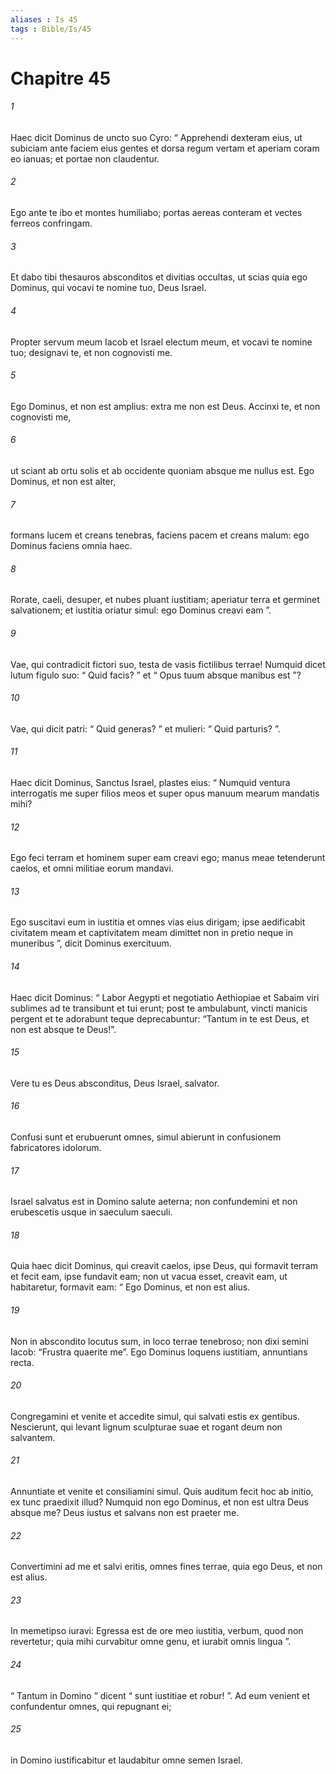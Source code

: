 ```yaml
---
aliases : Is 45
tags : Bible/Is/45
---
```


# Chapitre 45

###### 1
Haec dicit Dominus de uncto suo Cyro: “ Apprehendi dexteram eius, ut subiciam ante faciem eius gentes et dorsa regum vertam et aperiam coram eo ianuas; et portae non claudentur.
###### 2
Ego ante te ibo et montes humiliabo; portas aereas conteram et vectes ferreos confringam.
###### 3
Et dabo tibi thesauros absconditos et divitias occultas, ut scias quia ego Dominus, qui vocavi te nomine tuo, Deus Israel.
###### 4
Propter servum meum Iacob et Israel electum meum, et vocavi te nomine tuo; designavi te, et non cognovisti me.
###### 5
Ego Dominus, et non est amplius: extra me non est Deus. Accinxi te, et non cognovisti me,
###### 6
ut sciant ab ortu solis et ab occidente quoniam absque me nullus est. Ego Dominus, et non est alter,
###### 7
formans lucem et creans tenebras, faciens pacem et creans malum: ego Dominus faciens omnia haec.
###### 8
Rorate, caeli, desuper, et nubes pluant iustitiam; aperiatur terra et germinet salvationem; et iustitia oriatur simul: ego Dominus creavi eam ”.
###### 9
Vae, qui contradicit fictori suo, testa de vasis fictilibus terrae! Numquid dicet lutum figulo suo: “ Quid facis? ” et “ Opus tuum absque manibus est ”?
###### 10
Vae, qui dicit patri: “ Quid generas? ” et mulieri: “ Quid parturis? ”.
###### 11
Haec dicit Dominus, Sanctus Israel, plastes eius: “ Numquid ventura interrogatis me super filios meos et super opus manuum mearum mandatis mihi?
###### 12
Ego feci terram et hominem super eam creavi ego; manus meae tetenderunt caelos, et omni militiae eorum mandavi.
###### 13
Ego suscitavi eum in iustitia et omnes vias eius dirigam; ipse aedificabit civitatem meam et captivitatem meam dimittet non in pretio neque in muneribus ”, dicit Dominus exercituum.
###### 14
Haec dicit Dominus: “ Labor Aegypti et negotiatio Aethiopiae et Sabaim viri sublimes ad te transibunt et tui erunt; post te ambulabunt, vincti manicis pergent et te adorabunt teque deprecabuntur: “Tantum in te est Deus, et non est absque te Deus!”.
###### 15
Vere tu es Deus absconditus, Deus Israel, salvator.
###### 16
Confusi sunt et erubuerunt omnes, simul abierunt in confusionem fabricatores idolorum.
###### 17
Israel salvatus est in Domino salute aeterna; non confundemini et non erubescetis usque in saeculum saeculi.
###### 18
Quia haec dicit Dominus, qui creavit caelos, ipse Deus, qui formavit terram et fecit eam, ipse fundavit eam; non ut vacua esset, creavit eam, ut habitaretur, formavit eam: “ Ego Dominus, et non est alius.
###### 19
Non in abscondito locutus sum, in loco terrae tenebroso; non dixi semini Iacob: “Frustra quaerite me”. Ego Dominus loquens iustitiam, annuntians recta.
###### 20
Congregamini et venite et accedite simul, qui salvati estis ex gentibus. Nescierunt, qui levant lignum sculpturae suae et rogant deum non salvantem.
###### 21
Annuntiate et venite et consiliamini simul. Quis auditum fecit hoc ab initio, ex tunc praedixit illud? Numquid non ego Dominus, et non est ultra Deus absque me? Deus iustus et salvans non est praeter me.
###### 22
Convertimini ad me et salvi eritis, omnes fines terrae, quia ego Deus, et non est alius.
###### 23
In memetipso iuravi: Egressa est de ore meo iustitia, verbum, quod non revertetur; quia mihi curvabitur omne genu, et iurabit omnis lingua ”.
###### 24
“ Tantum in Domino ” dicent “ sunt iustitiae et robur! ”. Ad eum venient et confundentur omnes, qui repugnant ei;
###### 25
in Domino iustificabitur et laudabitur omne semen Israel.
